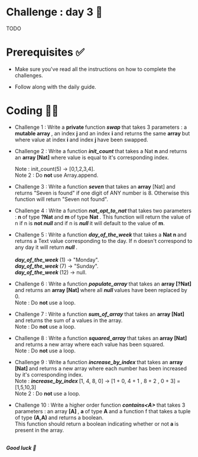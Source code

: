 # Challenge : day 3 🐥

TODO

# Prerequisites ✅

- Make sure you've read all the instructions on how to complete the challenges.

- Follow along with the daily guide.

# Coding 🧑‍💻

- Challenge 1 : Write a <strong> private </strong> function <strong> <i> swap </i> </strong> that takes 3 parameters : a <strong> mutable array </strong>, an index <strong> j </strong> and an index <strong> i </strong> and returns the same <strong> array </strong> but where value at index <strong> i </strong> and index <strong> j </strong> have been swapped.

- Challenge 2 : Write a function <strong> <i>init_count </i></strong> that takes a Nat <strong> n </strong> and returns an <strong> array [Nat] </strong> where value is equal to it's corresponding index. <br/>

  Note : init_count(5) -> [0,1,2,3,4]. <br/>
  Note 2 : Do <strong> not </strong> use Array.append.

- Challenge 3 : Write a function <strong> <i>seven </i></strong> that takes an <strong> array</strong> [Nat] and returns "Seven is found" if one digit of ANY number is 8. Otherwise this function will return "Seven not found".

- Challenge 4 : Write a function <strong> <i> nat_opt_to_nat </i></strong> that takes two parameters : <strong> n </strong> of type <strong> ?Nat </strong> and <strong> m </strong> of type <strong> Nat </strong>. This function will return the value of n if n is <strong> not </strong> <strong> <i> null </strong> </i> and if n is <strong> <i> null </strong> </i> it will default to the value of <strong> m</strong>.

- Challenge 5 : Write a function <strong> <i> day_of_the_week </i></strong> that takes a <strong> Nat n </strong> and returns a Text value corresponding to the day. If n doesn't correspond to any day it will return<strong> <i> null </i></strong>. <br/> <br/>
  <strong> <i> day_of_the_week </i></strong>(1) -> "Monday". <br/>
  <strong> <i> day_of_the_week </i></strong>(7) -> "Sunday". <br/>
  <strong> <i> day_of_the_week </i></strong>(12) -> null. <br/>

- Challenge 6 : Write a function <strong> <i> populate_array </i></strong> that takes an <strong> array [?Nat] </strong> and returns an <strong> array [Nat] </strong> where all <strong> <i> null </strong> </i> values have been replaced by 0. <br/>
  Note : Do <strong> not </strong> use a loop.

- Challenge 7 : Write a function <strong> <i> sum_of_array </i></strong> that takes an <strong> array [Nat] </strong> and returns the sum of a values in the array. <br/>
  Note : Do <strong> not </strong> use a loop.

- Challenge 8 : Write a function <strong> <i> squared_array </i></strong> that takes an<strong> array [Nat] </strong> and returns a new array where each value has been squared. <br/>
  Note : Do <strong> not </strong> use a loop.

- Challenge 9 : Write a function <strong> <i> increase_by_index </i></strong> that takes an <strong> array [Nat] </strong> and returns a new array where each number has been increased by it's corresponding index.<br/>
  Note : <strong> <i> increase_by_index </i></strong>[1, 4, 8, 0] -> [1 + 0, 4 + 1 , 8 + 2 , 0 + 3] = [1,5,10,3] <br/>
  Note 2 : Do <strong> not </strong> use a loop.

- Challenge 10 : Write a higher order function <strong> <i> contains\<A> </i></strong> that takes 3 parameters : an array <strong> [A] </strong>, <strong> a </strong> of type <strong> A </strong> and a function f that takes a tuple of type <strong> (A,A) </strong> and returns a boolean. <br/> This function should return a boolean indicating whether or not <strong> a </strong> is present in the array.

<br/>
<strong> <i> Good luck 🎉 </strong> </i>
